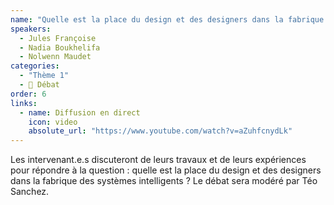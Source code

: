 ```yaml
---
name: "Quelle est la place du design et des designers dans la fabrique des systèmes intelligents ?"
speakers:
  - Jules Françoise
  - Nadia Boukhelifa
  - Nolwenn Maudet
categories:
  - "Thème 1"
  - 📣 Débat
order: 6
links:
  - name: Diffusion en direct
    icon: video
    absolute_url: "https://www.youtube.com/watch?v=aZuhfcnydLk"
---
```


Les intervenant.e.s discuteront de leurs travaux et de leurs expériences pour répondre à la question : quelle est la place du design et des designers dans la fabrique des systèmes intelligents ? Le débat sera modéré par Téo Sanchez.